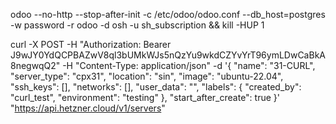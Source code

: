 odoo --no-http --stop-after-init -c /etc/odoo/odoo.conf --db_host=postgres -w password -r odoo  -d osh -u sh_subscription && kill -HUP 1

curl -X POST -H "Authorization: Bearer J9wJY0YdQCPBAZwV8ql3bUMkWJs5nQzYu9wkdCZYvYrT96ymLDwCaBkA8negwqQ2" -H "Content-Type: application/json" -d '{
  "name": "31-CURL",
  "server_type": "cpx31",
  "location": "sin",
  "image": "ubuntu-22.04",
  "ssh_keys": [],
  "networks": [],
  "user_data": "",
  "labels": {
    "created_by": "curl_test",
    "environment": "testing"
  },
  "start_after_create": true
}' "https://api.hetzner.cloud/v1/servers"